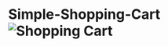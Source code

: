 # Simple-Shopping-Cart![Shopping Cart](https://user-images.githubusercontent.com/13111197/142688640-fabce7b8-e257-4789-8fe2-97f6b1b6f340.png)
